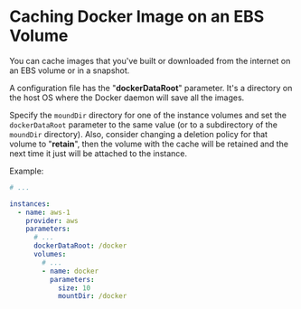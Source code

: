# Caching Docker Image on an EBS Volume

You can cache images that you've built or downloaded from the internet on an EBS volume or in a snapshot.

A configuration file has the "__dockerDataRoot__" parameter. It's a directory on the host OS where the Docker 
daemon will save all the images.

Specify the `moundDir` directory for one of the instance volumes and set the `dockerDataRoot` parameter
to the same value (or to a subdirectory of the `moundDir` directory). Also, consider changing a deletion policy
for that volume to "__retain__", then the volume with the cache will be retained and the next time it just will be 
attached to the instance.

Example:
```yaml
# ...

instances:
  - name: aws-1
    provider: aws
    parameters:
      # ...
      dockerDataRoot: /docker
      volumes:
        # ...
        - name: docker
          parameters:
            size: 10
            mountDir: /docker
```
